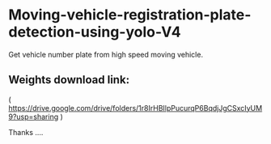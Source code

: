 # Moving-vehicle-registration-plate-detection-using-yolo-V4
Get vehicle number plate from high speed moving vehicle.

## Weights download link:
( https://drive.google.com/drive/folders/1r8IrHBIlpPucurqP6BqdjJgCSxcIyUM9?usp=sharing )
 
 Thanks ....
